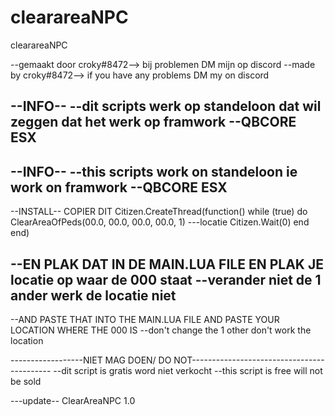 # clearareaNPC
clearareaNPC


--gemaakt door croky#8472--> bij problemen DM mijn op discord
--made by croky#8472--> if you have any problems DM my on discord


--INFO--
--dit scripts werk op standeloon dat wil zeggen dat het werk op framwork 
--QBCORE ESX
-------------------------------------------
--INFO--
--this scripts work on standeloon ie work on framwork
--QBCORE ESX
------------------------------------
--INSTALL--
COPIER DIT 
Citizen.CreateThread(function()
    while (true) do
		ClearAreaOfPeds(00.0, 00.0, 00.0, 00.0, 1) ---locatie 
        Citizen.Wait(0)
    end
end)

--EN PLAK DAT IN DE MAIN.LUA FILE EN PLAK JE locatie op waar de 000 staat
--verander niet de 1 ander werk de locatie niet 
----------------------------------------------
--AND PASTE THAT INTO THE MAIN.LUA FILE AND PASTE YOUR LOCATION WHERE THE 000 IS
--don't change the 1 other don't work the location

------------------NIET MAG DOEN/ DO NOT-------------------------------------------
--dit script is gratis word niet verkocht
--this script is free will not be sold


---update--
ClearAreaNPC 1.0
